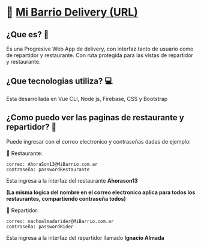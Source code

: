 # 🍔 [Mi Barrio Delivery (URL)](https://delivery-6c0fd.web.app/) 

## ¿Que es? 🤤
Es una Progresive Web App de delivery, con interfaz tanto de usuario como de repartidor y restaurante. Con ruta protegida para las vistas de repartidor y restaurante.

## ¿Que tecnologias utiliza? 💻
Esta desarrollada en Vue CLI, Node js, Firebase, CSS y Bootstrap

## ¿Como puedo ver las paginas de restaurante y repartidor? 🤔
Puede ingresar con el correo electronico y contraseñas dadas de ejemplo:

🍕 Restaurante: 
```
correo: AhoraSon13@MiBarrio.com.ar
contraseña: passwordRestaurante
```
Esta ingresa a la interfaz del restaurante **Ahorason13**

**(La misma logica del nombre en el correo electronico aplica para todos los restaurantes, compartiendo contraseña todos)**

🚴‍ Repartidor:
```
correo: nachoalmadarider@MiBarrio.com.ar
contraseña: passwordRider
```
Esta ingresa a la interfaz del repartidor llamado **Ignacio Almada**



